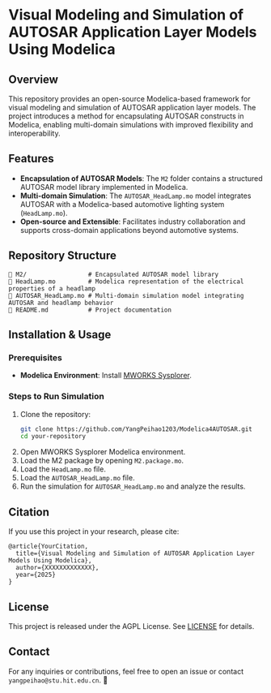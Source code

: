 # Visual Modeling and Simulation of AUTOSAR Application Layer Models Using Modelica

## Overview
This repository provides an open-source Modelica-based framework for visual modeling and simulation of AUTOSAR application layer models. The project introduces a method for encapsulating AUTOSAR constructs in Modelica, enabling multi-domain simulations with improved flexibility and interoperability.

## Features
- **Encapsulation of AUTOSAR Models**: The `M2` folder contains a structured AUTOSAR model library implemented in Modelica.
- **Multi-domain Simulation**: The `AUTOSAR_HeadLamp.mo` model integrates AUTOSAR with a Modelica-based automotive lighting system (`HeadLamp.mo`).
- **Open-source and Extensible**: Facilitates industry collaboration and supports cross-domain applications beyond automotive systems.

## Repository Structure
```
📂 M2/                 # Encapsulated AUTOSAR model library
📜 HeadLamp.mo         # Modelica representation of the electrical properties of a headlamp
📜 AUTOSAR_HeadLamp.mo # Multi-domain simulation model integrating AUTOSAR and headlamp behavior
📜 README.md           # Project documentation
```

## Installation & Usage
### Prerequisites
- **Modelica Environment**: Install [MWORKS Sysplorer](https://www.openmodelica.org/).

### Steps to Run Simulation
1. Clone the repository:
   ```sh
   git clone https://github.com/YangPeihao1203/Modelica4AUTOSAR.git
   cd your-repository
   ```
2. Open MWORKS Sysplorer Modelica environment.
3. Load the M2 package by opening `M2.package.mo`.
4. Load the `HeadLamp.mo` file.
5. Load the `AUTOSAR_HeadLamp.mo` file.
6. Run the simulation for `AUTOSAR_HeadLamp.mo` and analyze the results.

## Citation
If you use this project in your research, please cite:
```
@article{YourCitation,
  title={Visual Modeling and Simulation of AUTOSAR Application Layer Models Using Modelica},
  author={XXXXXXXXXXXXX},
  year={2025}
}
```

## License
This project is released under the AGPL License. See [LICENSE](LICENSE) for details.

## Contact
For any inquiries or contributions, feel free to open an issue or contact `yangpeihao@stu.hit.edu.cn`. 🚀


